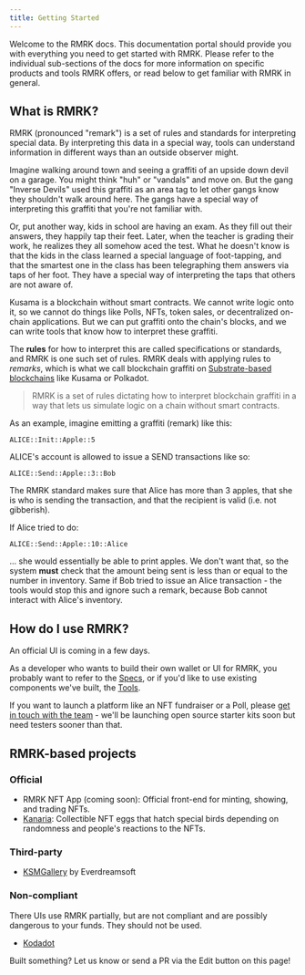 ```yaml
---
title: Getting Started
---
```


Welcome to the RMRK docs. This documentation portal should provide you with everything you need to get started with RMRK. Please refer to the individual sub-sections of the docs for more information on specific products and tools RMRK offers, or read below to get familiar with RMRK in general.

## What is RMRK?

RMRK (pronounced "remark") is a set of rules and standards for interpreting special data. By interpreting this data in a special way, tools can understand information in different ways than an outside observer might.

Imagine walking around town and seeing a graffiti of an upside down devil on a garage. You might think "huh" or "vandals" and move on. But the gang "Inverse Devils" used this graffiti as an area tag to let other gangs know they shouldn't walk around here. The gangs have a special way of interpreting this graffiti that you're not familiar with.

Or, put another way, kids in school are having an exam. As they fill out their answers, they happily tap their feet. Later, when the teacher is grading their work, he realizes they all somehow aced the test. What he doesn't know is that the kids in the class learned a special language of foot-tapping, and that the smartest one in the class has been telegraphing them answers via taps of her foot. They have a special way of interpreting the taps that others are not aware of.

Kusama is a blockchain without smart contracts. We cannot write logic onto it, so we cannot do things like Polls, NFTs, token sales, or decentralized on-chain applications. But we can put graffiti onto the chain's blocks, and we can write tools that know how to interpret these graffiti.

The **rules** for how to interpret this are called specifications or standards, and RMRK is one such set of rules. RMRK deals with applying rules to _remarks_, which is what we call blockchain graffiti on [Substrate-based blockchains](https://dotleap.com/an-explanation-of-substrate-for-humans/) like Kusama or Polkadot.

> RMRK is a set of rules dictating how to interpret blockchain graffiti in a way that lets us simulate logic on a chain without smart contracts.

As an example, imagine emitting a graffiti (remark) like this:

```
ALICE::Init::Apple::5
```

ALICE's account is allowed to issue a SEND transactions like so:

```
ALICE::Send::Apple::3::Bob
```

The RMRK standard makes sure that Alice has more than 3 apples, that she is who is sending the transaction, and that the recipient is valid (i.e. not gibberish).

If Alice tried to do:

```
ALICE::Send::Apple::10::Alice
```

... she would essentially be able to print apples. We don't want that, so the system **must** check that the amount being sent is less than or equal to the number in inventory. Same if Bob tried to issue an Alice transaction - the tools would stop this and ignore such a remark, because Bob cannot interact with Alice's inventory.

## How do I use RMRK?

An official UI is coming in a few days.

As a developer who wants to build their own wallet or UI for RMRK, you probably want to refer to the [Specs](https://github.com/rmrk-team/rmrk-spec), or if you'd like to use existing components we've built, the [Tools](https://github.com/rmrk-team/rmrk-tools).

If you want to launch a platform like an NFT fundraiser or a Poll, please [get in touch with the team](mailto:hello@rmrk.app) - we'll be launching open source starter kits soon but need testers sooner than that.

## RMRK-based projects

### Official

- RMRK NFT App (coming soon): Official front-end for minting, showing, and trading NFTs.
- [Kanaria](https://kanaria.rmrk.app): Collectible NFT eggs that hatch special birds depending on randomness and people's reactions to the NFTs.

### Third-party

- [KSMGallery](http://ksmgallery.crystalsuite.com/mainUI/) by Everdreamsoft

### Non-compliant

There UIs use RMRK partially, but are not compliant and are possibly dangerous to your funds. They should not be used.

- [Kodadot](https://kodadot.xyz)

Built something? Let us know or send a PR via the Edit button on this page!
